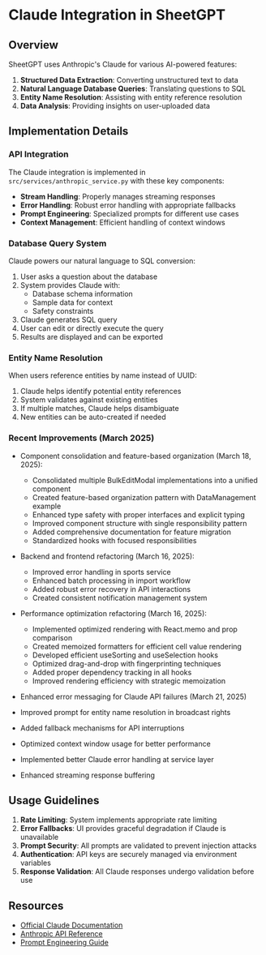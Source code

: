 # Claude Integration in SheetGPT

## Overview

SheetGPT uses Anthropic's Claude for various AI-powered features:

1. **Structured Data Extraction**: Converting unstructured text to data
2. **Natural Language Database Queries**: Translating questions to SQL
3. **Entity Name Resolution**: Assisting with entity reference resolution
4. **Data Analysis**: Providing insights on user-uploaded data

## Implementation Details

### API Integration

The Claude integration is implemented in `src/services/anthropic_service.py` with these key components:

- **Stream Handling**: Properly manages streaming responses
- **Error Handling**: Robust error handling with appropriate fallbacks
- **Prompt Engineering**: Specialized prompts for different use cases
- **Context Management**: Efficient handling of context windows

### Database Query System

Claude powers our natural language to SQL conversion:

1. User asks a question about the database
2. System provides Claude with:
   - Database schema information
   - Sample data for context
   - Safety constraints
3. Claude generates SQL query
4. User can edit or directly execute the query
5. Results are displayed and can be exported

### Entity Name Resolution

When users reference entities by name instead of UUID:

1. Claude helps identify potential entity references
2. System validates against existing entities
3. If multiple matches, Claude helps disambiguate
4. New entities can be auto-created if needed

### Recent Improvements (March 2025)

- Component consolidation and feature-based organization (March 18, 2025):
  - Consolidated multiple BulkEditModal implementations into a unified component
  - Created feature-based organization pattern with DataManagement example
  - Enhanced type safety with proper interfaces and explicit typing
  - Improved component structure with single responsibility pattern
  - Added comprehensive documentation for feature migration
  - Standardized hooks with focused responsibilities

- Backend and frontend refactoring (March 16, 2025):
  - Improved error handling in sports service
  - Enhanced batch processing in import workflow
  - Added robust error recovery in API interactions
  - Created consistent notification management system
  
- Performance optimization refactoring (March 16, 2025):
  - Implemented optimized rendering with React.memo and prop comparison
  - Created memoized formatters for efficient cell value rendering
  - Developed efficient useSorting and useSelection hooks
  - Optimized drag-and-drop with fingerprinting techniques
  - Added proper dependency tracking in all hooks
  - Improved rendering efficiency with strategic memoization

- Enhanced error messaging for Claude API failures (March 21, 2025)
- Improved prompt for entity name resolution in broadcast rights
- Added fallback mechanisms for API interruptions
- Optimized context window usage for better performance
- Implemented better Claude error handling at service layer
- Enhanced streaming response buffering

## Usage Guidelines

1. **Rate Limiting**: System implements appropriate rate limiting
2. **Error Fallbacks**: UI provides graceful degradation if Claude is unavailable
3. **Prompt Security**: All prompts are validated to prevent injection attacks
4. **Authentication**: API keys are securely managed via environment variables
5. **Response Validation**: All Claude responses undergo validation before use

## Resources

- [Official Claude Documentation](https://docs.anthropic.com/claude/docs)
- [Anthropic API Reference](https://docs.anthropic.com/claude/reference/getting-started-with-the-api)
- [Prompt Engineering Guide](https://docs.anthropic.com/claude/docs/guide-to-anthropics-prompt-engineering-resources)